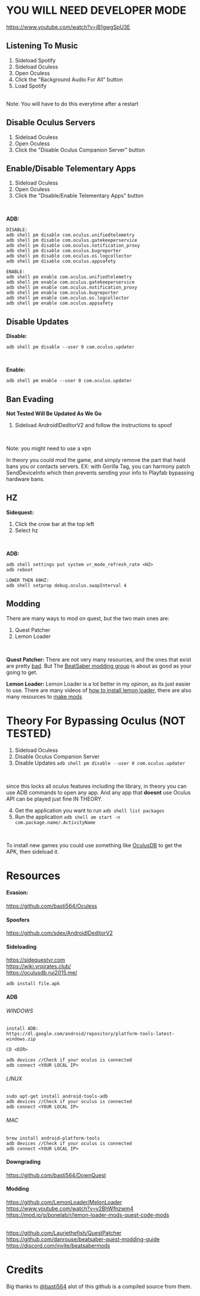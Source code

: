 # YOU WILL NEED DEVELOPER MODE
https://www.youtube.com/watch?v=jB1gwgSpU3E

## Listening To Music
1. Sideload Spotify
2. Sideload Oculess
3. Open Oculess
4. Click the "Background Audio For All" button
5. Load Spotify
<br />
Note: You will have to do this everytime after a restart

## Disable Oculus Servers
1. Sideload Oculess
2. Open Oculess
3. Click the "Disable Oculus Companion Server" button

## Enable/Disable Telementary Apps
1. Sideload Oculess
2. Open Oculess
3. Click the "Disable/Enable Telementary Apps" button
<br />

**ADB:**
```
DISABLE:
adb shell pm disable com.oculus.unifiedtelemetry
adb shell pm disable com.oculus.gatekeeperservice
adb shell pm disable com.oculus.notification_proxy
adb shell pm disable com.oculus.bugreporter
adb shell pm disable com.oculus.os.logcollector
adb shell pm disable com.oculus.appsafety

ENABLE:
adb shell pm enable com.oculus.unifiedtelemetry
adb shell pm enable com.oculus.gatekeeperservice
adb shell pm enable com.oculus.notification_proxy
adb shell pm enable com.oculus.bugreporter
adb shell pm enable com.oculus.os.logcollector
adb shell pm enable com.oculus.appsafety
```

## Disable Updates
**Disable:**
<br />

```
adb shell pm disable --user 0 com.oculus.updater
```
<br />

**Enable:**
```
adb shell pm enable --user 0 com.oculus.updater
```

## Ban Evading
**Not Tested Will Be Updated As We Go**
1. Sideload AndroidIDeditorV2 and follow the instructions to spoof
<br />

Note: you might need to use a vpn
<br />

In theory you could mod the game, and simply remove the part that hwid bans you or contacts servers. EX: with Gorilla Tag, you can harmony patch SendDeviceInfo which then prevents sending your info to Playfab bypassing hardware bans.

## HZ
**Sidequest:**
1. Click the crow bar at the top left
2. Select hz
<br />

**ADB:**
```
adb shell settings put system vr_mode_refresh_rate <HZ>
adb reboot

LOWER THEN 60HZ:
adb shell setprop debug.oculus.swapInterval 4
```

## Modding
There are many ways to mod on quest, but the two main ones are:
1. Quest Patcher
2. Lemon Loader
<br />

**Quest Patcher:**
There are not very many resources, and the ones that exist are pretty [bad](https://github.com/Lauriethefish). But The [BeatSaber modding group](https://discord.com/invite/beatsabermods) is about as good as your going to get.
<br />

**Lemon Loader:**
Lemon Loader is a lot better in my opinon, as its just easier to use. There are many videos of [how to install lemon loader](https://www.youtube.com/watch?v=v2BhWfnzwm4), there are also many resources to [make mods](https://mod.io/g/bonelab/r/lemon-loader-mods-quest-code-mods)

# Theory For Bypassing Oculus (NOT TESTED)
1. Sideload Oculess
2. Disable Oculus Companion Server
3. Disable Updates ```adb shell pm disable --user 0 com.oculus.updater```
<br />

since this locks all oculus features including the library, in theory you can use ADB commands to open any app. And any app that **doesnt** use Oculus API can be played just fine IN THEORY.

4. Get the application you want to run ```adb shell list packages```
5. Run the application ```adb shell am start -n com.package.name/.ActivityName```
<br />

To install new games you could use something like [OculusDB](https://oculusdb.rui2015.me/) to get the APK, then sideload it.

# Resources
#### Evasion:
https://github.com/basti564/Oculess
#### Spoofers
https://github.com/sdex/AndroidIDeditorV2
#### Sideloading
https://sidequestvr.com <br />
https://wiki.vrpirates.club/ <br />
https://oculusdb.rui2015.me/
```
adb install file.apk
```
#### ADB
###### WINDOWS
```
install ADB:
https://dl.google.com/android/repository/platform-tools-latest-windows.zip

CD <DIR>

adb devices //Check if your oculus is connected
adb connect <YOUR LOCAL IP>
```
###### LINUX
```
sudo apt-get install android-tools-adb
adb devices //Check if your oculus is connected
adb connect <YOUR LOCAL IP>
```
###### MAC
```
brew install android-platform-tools
adb devices //Check if your oculus is connected
adb connect <YOUR LOCAL IP>
```

#### Downgrading
https://github.com/basti564/DownQuest

#### Modding
https://github.com/LemonLoader/MelonLoader <br />
https://www.youtube.com/watch?v=v2BhWfnzwm4 <br />
https://mod.io/g/bonelab/r/lemon-loader-mods-quest-code-mods <br /> <br />

https://github.com/Lauriethefish/QuestPatcher <br />
https://github.com/danrouse/beatsaber-quest-modding-guide <br />
https://discord.com/invite/beatsabermods

# Credits
Big thanks to [@basti564](https://github.com/basti564) alot of this github is a compiled source from them.
